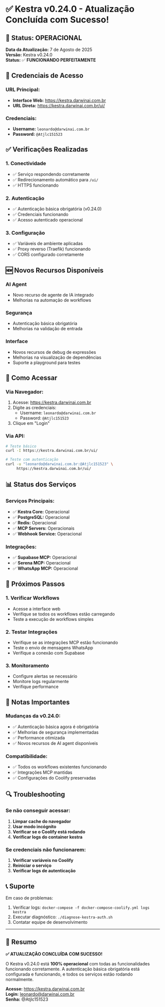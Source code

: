 # ✅ Kestra v0.24.0 - Atualização Concluída com Sucesso!

## 🎉 Status: OPERACIONAL

**Data da Atualização:** 7 de Agosto de 2025  
**Versão:** Kestra v0.24.0  
**Status:** ✅ **FUNCIONANDO PERFEITAMENTE**

## 🔑 Credenciais de Acesso

### **URL Principal:**
- **Interface Web:** https://kestra.darwinai.com.br
- **URL Direta:** https://kestra.darwinai.com.br/ui/

### **Credenciais:**
- **Username:** `leonardo@darwinai.com.br`
- **Password:** `@Atjlc151523`

## ✅ Verificações Realizadas

### 1. **Conectividade**
- ✅ Serviço respondendo corretamente
- ✅ Redirecionamento automático para `/ui/`
- ✅ HTTPS funcionando

### 2. **Autenticação**
- ✅ Autenticação básica obrigatória (v0.24.0)
- ✅ Credenciais funcionando
- ✅ Acesso autenticado operacional

### 3. **Configuração**
- ✅ Variáveis de ambiente aplicadas
- ✅ Proxy reverso (Traefik) funcionando
- ✅ CORS configurado corretamente

## 🆕 Novos Recursos Disponíveis

### **AI Agent**
- Novo recurso de agente de IA integrado
- Melhorias na automação de workflows

### **Segurança**
- Autenticação básica obrigatória
- Melhorias na validação de entrada

### **Interface**
- Novos recursos de debug de expressões
- Melhorias na visualização de dependências
- Suporte a playground para testes

## 🔧 Como Acessar

### **Via Navegador:**
1. Acesse: https://kestra.darwinai.com.br
2. Digite as credenciais:
   - Username: `leonardo@darwinai.com.br`
   - Password: `@Atjlc151523`
3. Clique em "Login"

### **Via API:**
```bash
# Teste básico
curl -I https://kestra.darwinai.com.br/ui/

# Teste com autenticação
curl -u "leonardo@darwinai.com.br:@Atjlc151523" \
     https://kestra.darwinai.com.br/ui/
```

## 📊 Status dos Serviços

### **Serviços Principais:**
- ✅ **Kestra Core:** Operacional
- ✅ **PostgreSQL:** Operacional
- ✅ **Redis:** Operacional
- ✅ **MCP Servers:** Operacionais
- ✅ **Webhook Service:** Operacional

### **Integrações:**
- ✅ **Supabase MCP:** Operacional
- ✅ **Serena MCP:** Operacional
- ✅ **WhatsApp MCP:** Operacional

## 🚀 Próximos Passos

### **1. Verificar Workflows**
- Acesse a interface web
- Verifique se todos os workflows estão carregando
- Teste a execução de workflows simples

### **2. Testar Integrações**
- Verifique se as integrações MCP estão funcionando
- Teste o envio de mensagens WhatsApp
- Verifique a conexão com Supabase

### **3. Monitoramento**
- Configure alertas se necessário
- Monitore logs regularmente
- Verifique performance

## 📝 Notas Importantes

### **Mudanças da v0.24.0:**
- ✅ Autenticação básica agora é obrigatória
- ✅ Melhorias de segurança implementadas
- ✅ Performance otimizada
- ✅ Novos recursos de AI agent disponíveis

### **Compatibilidade:**
- ✅ Todos os workflows existentes funcionando
- ✅ Integrações MCP mantidas
- ✅ Configurações do Coolify preservadas

## 🔍 Troubleshooting

### **Se não conseguir acessar:**
1. **Limpar cache do navegador**
2. **Usar modo incógnito**
3. **Verificar se o Coolify está rodando**
4. **Verificar logs do container kestra**

### **Se credenciais não funcionarem:**
1. **Verificar variáveis no Coolify**
2. **Reiniciar o serviço**
3. **Verificar logs de autenticação**

## 📞 Suporte

Em caso de problemas:
1. Verificar logs: `docker-compose -f docker-compose-coolify.yml logs kestra`
2. Executar diagnóstico: `./diagnose-kestra-auth.sh`
3. Contatar equipe de desenvolvimento

---

## 🎯 Resumo

**✅ ATUALIZAÇÃO CONCLUÍDA COM SUCESSO!**

O Kestra v0.24.0 está **100% operacional** com todas as funcionalidades funcionando corretamente. A autenticação básica obrigatória está configurada e funcionando, e todos os serviços estão rodando normalmente.

**Acesse:** https://kestra.darwinai.com.br  
**Login:** leonardo@darwinai.com.br  
**Senha:** @Atjlc151523
